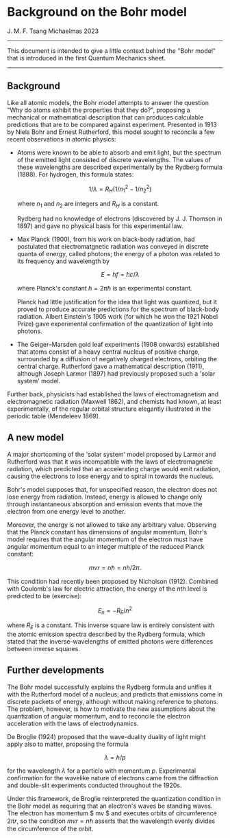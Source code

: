 # Background on the Bohr model

J. M. F. Tsang
Michaelmas 2023

---

This document is intended to give a little context behind the "Bohr
model" that is introduced in the first Quantum Mechanics sheet.

---


## Background

Like all atomic models, the Bohr model attempts to answer the question
"Why do atoms exhibit the properties that they do?", proposing a
mechanical or mathematical description that can produces calculable
predictions that are to be compared against experiment.  Presented in
1913 by Niels Bohr and Ernest Rutherford, this model sought to reconcile
a few recent observations in atomic physics:

* Atoms were known to be able to absorb and emit light, but the spectrum
    of the emitted light consisted of discrete wavelengths. The values
    of these wavelengths are described experimentally by the Rydberg
    formula (1888). For hydrogen, this formula states:

    $$ 1/\lambda = R_H ( 1/n_1^2 - 1 / n_2^2 ) $$

    where $n_1$ and $n_2$ are integers and $R_H$ is a constant.

    Rydberg had no knowledge of electrons (discovered by J. J. Thomson
    in 1897) and gave no physical basis for this experimental law.

* Max Planck (1900), from his work on black-body radiation, had
    postulated that electromatgnetic radiation was conveyed in discrete
    quanta of energy, called photons; the energy of a photon was related
    to its frequency and wavelength by

    $$ E = h f = h c / \lambda $$

    where Planck's constant $h = 2\pi\hbar$ is an experimental
    constant.

    Planck had little justification for the idea that light was
    quantized, but it proved to produce accurate predictions for the
    spectrum of black-body radiation. Albert Einstein's 1905 work (for
    which he won the 1921 Nobel Prize) gave experimental confirmation of
    the quantization of light into photons.

* The Geiger–Marsden gold leaf experiments (1908 onwards)
    established that atoms consist of a heavy central nucleus of
    positive charge, surrounded by a diffusion of negatively charged
    electrons, orbiting the central charge. Rutherford gave a
    mathematical description (1911), although Joseph Larmor (1897) had
    previously proposed such a 'solar system' model.

Further back, physicists had established the laws of electromagnetism
and electromagnetic radiation (Maxwell 1862), and chemists had known, at
least experimentally, of the regular orbital structure elegantly
illustrated in the periodic table (Mendeleev 1869).


## A new model

A major shortcoming of the 'solar system' model proposed by Larmor and
Rutherford was that it was incompatible with the laws of electromagnetic
radiation, which predicted that an accelerating charge would emit
radiation, causing the electrons to lose energy and to spiral in towards
the nucleus.

Bohr's model supposes that, for unspecified reason, the electron does
not lose energy from radiation.  Instead, energy is allowed to change
only through instantaneous absorption and emission events that move the
electron from one energy level to another.

Moreover, the energy is not allowed to take any arbitrary value.
Observing that the Planck constant has dimensions of angular momentum,
Bohr's model requires that the angular momentum of the electron must
have angular momentum equal to an integer multiple of the reduced Planck
constant:

$$ m v r = n \hbar = n h / 2\pi . $$

This condition had recently been proposed by Nicholson (1912). Combined
with Coulomb's law for electric attraction, the energy of the $n$th
level is predicted to be (exercise):

$$ E_n = -R_E / n^2 $$

where $R_E$ is a constant. This inverse square law is entirely
consistent with the atomic emission spectra described by the Rydberg
formula, which stated that the inverse-wavelengths of emitted photons
were differences between inverse squares.


## Further developments

The Bohr model successfully explains the Rydberg formula and unifies it
with the Rutherford model of a nucleus; and predicts that emissions come
in discrete packets of energy, although without making reference to
photons. The problem, however, is how to motivate the new assumptions
about the quantization of angular momentum, and to reconcile the
electron acceleration with the laws of electrodynamics.

De Broglie (1924) proposed that the wave-duality duality of light might
apply also to matter, proposing the formula

$$ \lambda = h / p $$

for the wavelength $\lambda$ for a particle with momentum $p$.
Experimental confirmation for the wavelike nature of electrons came from
the diffraction and double-slit experiments conducted throughout the
1920s.

Under this framework, de Broglie reinterpreted the quantization
condition in the Bohr model as requiring that an electron's waves be
standing waves. The electron has momentum $ mv $ and executes orbits of
circumference $2 \pi r$, so the condition $mvr = n\hbar$ asserts that
the wavelength evenly divides the circumference of the orbit.

